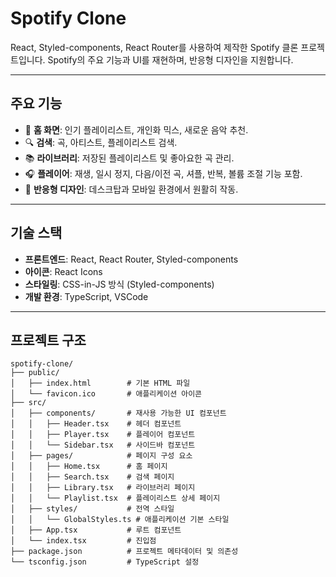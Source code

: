 # Spotify Clone

React, Styled-components, React Router를 사용하여 제작한 Spotify 클론 프로젝트입니다. Spotify의 주요 기능과 UI를 재현하며, 반응형 디자인을 지원합니다.

---

## 주요 기능

- 🎵 **홈 화면**: 인기 플레이리스트, 개인화 믹스, 새로운 음악 추천.
- 🔍 **검색**: 곡, 아티스트, 플레이리스트 검색.
- 📚 **라이브러리**: 저장된 플레이리스트 및 좋아요한 곡 관리.
- 🎧 **플레이어**: 재생, 일시 정지, 다음/이전 곡, 셔플, 반복, 볼륨 조절 기능 포함.
- 📱 **반응형 디자인**: 데스크탑과 모바일 환경에서 원활히 작동.

---

## 기술 스택

- **프론트엔드**: React, React Router, Styled-components
- **아이콘**: React Icons
- **스타일링**: CSS-in-JS 방식 (Styled-components)
- **개발 환경**: TypeScript, VSCode

---

## 프로젝트 구조

```plaintext
spotify-clone/
├── public/
│   ├── index.html        # 기본 HTML 파일
│   └── favicon.ico       # 애플리케이션 아이콘
├── src/
│   ├── components/       # 재사용 가능한 UI 컴포넌트
│   │   ├── Header.tsx    # 헤더 컴포넌트
│   │   ├── Player.tsx    # 플레이어 컴포넌트
│   │   └── Sidebar.tsx   # 사이드바 컴포넌트
│   ├── pages/            # 페이지 구성 요소
│   │   ├── Home.tsx      # 홈 페이지
│   │   ├── Search.tsx    # 검색 페이지
│   │   ├── Library.tsx   # 라이브러리 페이지
│   │   └── Playlist.tsx  # 플레이리스트 상세 페이지
│   ├── styles/           # 전역 스타일
│   │   └── GlobalStyles.ts # 애플리케이션 기본 스타일
│   ├── App.tsx           # 루트 컴포넌트
│   └── index.tsx         # 진입점
├── package.json          # 프로젝트 메타데이터 및 의존성
└── tsconfig.json         # TypeScript 설정
